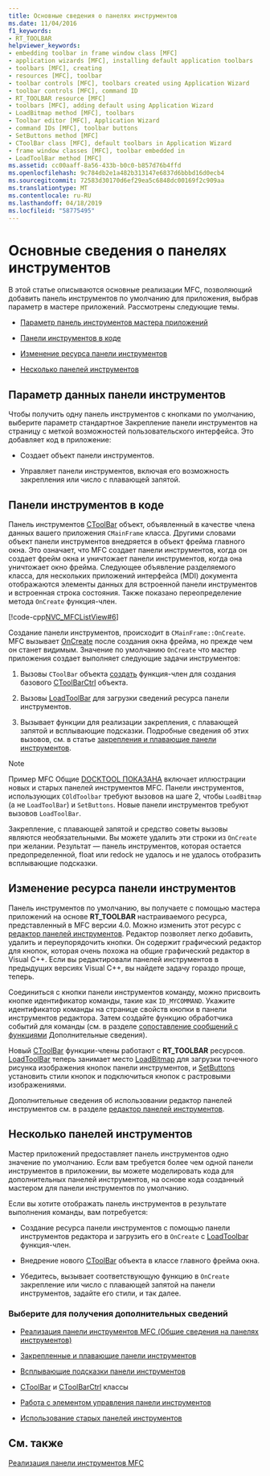 ```yaml
---
title: Основные сведения о панелях инструментов
ms.date: 11/04/2016
f1_keywords:
- RT_TOOLBAR
helpviewer_keywords:
- embedding toolbar in frame window class [MFC]
- application wizards [MFC], installing default application toolbars
- toolbars [MFC], creating
- resources [MFC], toolbar
- toolbar controls [MFC], toolbars created using Application Wizard
- toolbar controls [MFC], command ID
- RT_TOOLBAR resource [MFC]
- toolbars [MFC], adding default using Application Wizard
- LoadBitmap method [MFC], toolbars
- Toolbar editor [MFC], Application Wizard
- command IDs [MFC], toolbar buttons
- SetButtons method [MFC]
- CToolBar class [MFC], default toolbars in Application Wizard
- frame window classes [MFC], toolbar embedded in
- LoadToolBar method [MFC]
ms.assetid: cc00aaff-8a56-433b-b0c0-b857d76b4ffd
ms.openlocfilehash: 9c784db2e1a482b313147e6837d6bbbd16d0ecb4
ms.sourcegitcommit: 72583d30170d6ef29ea5c6848dc00169f2c909aa
ms.translationtype: MT
ms.contentlocale: ru-RU
ms.lasthandoff: 04/18/2019
ms.locfileid: "58775495"
---
```

# <a name="toolbar-fundamentals"></a>Основные сведения о панелях инструментов

В этой статье описываются основные реализации MFC, позволяющий добавить панель инструментов по умолчанию для приложения, выбрав параметр в мастере приложений. Рассмотрены следующие темы.

- [Параметр панель инструментов мастера приложений](#_core_the_appwizard_toolbar_option)

- [Панели инструментов в коде](#_core_the_toolbar_in_code)

- [Изменение ресурса панели инструментов](#_core_editing_the_toolbar_resource)

- [Несколько панелей инструментов](#_core_multiple_toolbars)

##  <a name="_core_the_appwizard_toolbar_option"></a> Параметр данных панели инструментов

Чтобы получить одну панель инструментов с кнопками по умолчанию, выберите параметр стандартное Закрепление панели инструментов на страницу с меткой возможностей пользовательского интерфейса. Это добавляет код в приложение:

- Создает объект панели инструментов.

- Управляет панели инструментов, включая его возможность закрепления или число с плавающей запятой.

##  <a name="_core_the_toolbar_in_code"></a> Панели инструментов в коде

Панель инструментов [CToolBar](../mfc/reference/ctoolbar-class.md) объект, объявленный в качестве члена данных вашего приложения `CMainFrame` класса. Другими словами объект панели инструментов внедряется в объект фрейма главного окна. Это означает, что MFC создает панели инструментов, когда он создает фрейм окна и уничтожает панели инструментов, когда она уничтожает окно фрейма. Следующее объявление разделяемого класса, для нескольких приложений интерфейса (MDI) документа отображаются элементы данных для встроенной панели инструментов и встроенная строка состояния. Также показано переопределение метода `OnCreate` функция-член.

[!code-cpp[NVC_MFCListView#6](../atl/reference/codesnippet/cpp/toolbar-fundamentals_1.h)]

Создание панели инструментов, происходит в `CMainFrame::OnCreate`. MFC вызывает [OnCreate](../mfc/reference/cwnd-class.md#oncreate) после создания окна фрейма, но прежде чем он станет видимым. Значение по умолчанию `OnCreate` что мастер приложения создает выполняет следующие задачи инструментов:

1. Вызовы `CToolBar` объекта [создать](../mfc/reference/ctoolbar-class.md#create) функция-член для создания базового [CToolBarCtrl](../mfc/reference/ctoolbarctrl-class.md) объекта.

1. Вызовы [LoadToolBar](../mfc/reference/ctoolbar-class.md#loadtoolbar) для загрузки сведений ресурса панели инструментов.

1. Вызывает функции для реализации закрепления, с плавающей запятой и всплывающие подсказки. Подробные сведения об этих вызовов, см. в статье [закрепления и плавающие панели инструментов](../mfc/docking-and-floating-toolbars.md).

> [!NOTE]
>  Пример MFC Общие [DOCKTOOL ПОКАЗАНА](../overview/visual-cpp-samples.md) включает иллюстрации новых и старых панелей инструментов MFC. Панели инструментов, использующих `COldToolbar` требуют вызовов на шаге 2, чтобы `LoadBitmap` (а не `LoadToolBar`) и `SetButtons`. Новые панели инструментов требуют вызовов `LoadToolBar`.

Закрепление, с плавающей запятой и средство советы вызовы являются необязательными. Вы можете удалить эти строки из `OnCreate` при желании. Результат — панель инструментов, которая остается предопределенной, float или redock не удалось и не удалось отобразить всплывающие подсказки.

##  <a name="_core_editing_the_toolbar_resource"></a> Изменение ресурса панели инструментов

Панель инструментов по умолчанию, вы получаете с помощью мастера приложений на основе **RT_TOOLBAR** настраиваемого ресурса, представленный в MFC версии 4.0. Можно изменить этот ресурс с [редактор панелей инструментов](../windows/toolbar-editor.md). Редактор позволяет легко добавить, удалить и переупорядочить кнопки. Он содержит графический редактор для кнопок, которая очень похожа на общие графический редактор в Visual C++. Если вы редактировали панелей инструментов в предыдущих версиях Visual C++, вы найдете задачу гораздо проще, теперь.

Соединиться с кнопки панели инструментов команду, можно присвоить кнопке идентификатор команды, такие как `ID_MYCOMMAND`. Укажите идентификатор команды на странице свойств кнопки в панели инструментов редактора. Затем создайте функцию обработчика событий для команды (см. в разделе [сопоставление сообщений с функциями](../mfc/reference/mapping-messages-to-functions.md) Дополнительные сведения).

Новый [CToolBar](../mfc/reference/ctoolbar-class.md) функции-члены работают с **RT_TOOLBAR** ресурсов. [LoadToolBar](../mfc/reference/ctoolbar-class.md#loadtoolbar) теперь занимает место [LoadBitmap](../mfc/reference/ctoolbar-class.md#loadbitmap) для загрузки точечного рисунка изображения кнопок панели инструментов, и [SetButtons](../mfc/reference/ctoolbar-class.md#setbuttons) установить стили кнопок и подключиться кнопок с растровыми изображениями.

Дополнительные сведения об использовании редактор панелей инструментов см. в разделе [редактор панелей инструментов](../windows/toolbar-editor.md).

##  <a name="_core_multiple_toolbars"></a> Несколько панелей инструментов

Мастер приложений предоставляет панель инструментов одно значение по умолчанию. Если вам требуется более чем одной панели инструментов в приложении, вы можете моделировать кода для дополнительных панелей инструментов, на основе кода созданный мастером для панели инструментов по умолчанию.

Если вы хотите отображать панель инструментов в результате выполнения команды, вам потребуется:

- Создание ресурса панели инструментов с помощью панели инструментов редактора и загрузить его в `OnCreate` с [LoadToolbar](../mfc/reference/ctoolbar-class.md#loadtoolbar) функция-член.

- Внедрение нового [CToolBar](../mfc/reference/ctoolbar-class.md) объекта в классе главного фрейма окна.

- Убедитесь, вызывает соответствующую функцию в `OnCreate` закрепление или число с плавающей запятой на панели инструментов, задайте его стили, и так далее.

### <a name="what-do-you-want-to-know-more-about"></a>Выберите для получения дополнительных сведений

- [Реализация панели инструментов MFC (Общие сведения на панелях инструментов)](../mfc/mfc-toolbar-implementation.md)

- [Закрепленные и плавающие панели инструментов](../mfc/docking-and-floating-toolbars.md)

- [Всплывающие подсказки панели инструментов](../mfc/toolbar-tool-tips.md)

- [CToolBar](../mfc/reference/ctoolbar-class.md) и [CToolBarCtrl](../mfc/reference/ctoolbarctrl-class.md) классы

- [Работа с элементом управления панели инструментов](../mfc/working-with-the-toolbar-control.md)

- [Использование старых панелей инструментов](../mfc/using-your-old-toolbars.md)

## <a name="see-also"></a>См. также

[Реализация панели инструментов MFC](../mfc/mfc-toolbar-implementation.md)
